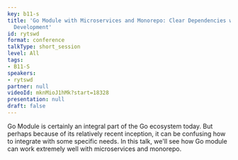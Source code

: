 ```yaml
---
key: b11-s
title: 'Go Module with Microservices and Monorepo: Clear Dependencies with Ease of
  Development'
id: rytswd
format: conference
talkType: short_session
level: All
tags:
- B11-S
speakers:
- rytswd
partner: null
videoId: mknMioJ1hMk?start=18328
presentation: null
draft: false
---
```

Go Module is certainly an integral part of the Go ecosystem today. But perhaps because of its relatively recent inception, it can be confusing how to integrate with some specific needs. In this talk, we'll see how Go module can work extremely well with microservices and monorepo.